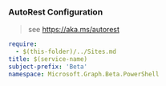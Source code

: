 ### AutoRest Configuration

> see https://aka.ms/autorest

``` yaml
require:
  - $(this-folder)/../Sites.md
title: $(service-name)
subject-prefix: 'Beta'
namespace: Microsoft.Graph.Beta.PowerShell
```
